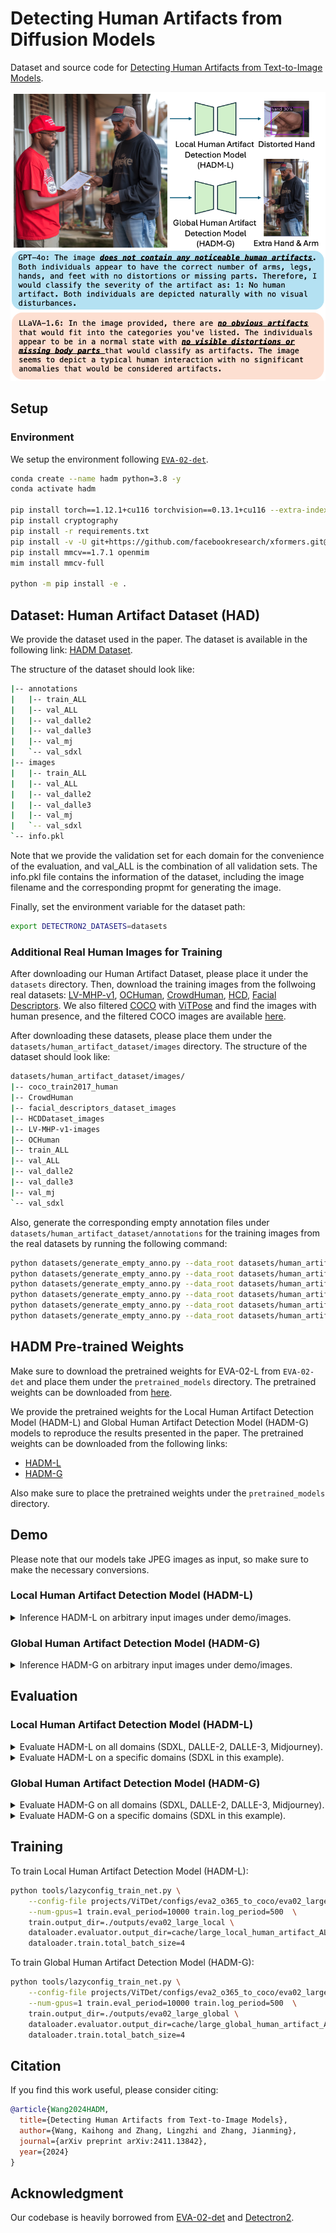 # Detecting Human Artifacts from Diffusion Models

Dataset and source code for [Detecting Human Artifacts from Text-to-Image Models](https://arxiv.org/abs/2411.13842).

![summary_tab](figure/teaser.png)

## Setup

### Environment

We setup the environment following [``EVA-02-det``](https://github.com/baaivision/EVA/tree/master/EVA-02/det#setup).

```bash
conda create --name hadm python=3.8 -y
conda activate hadm

pip install torch==1.12.1+cu116 torchvision==0.13.1+cu116 --extra-index-url https://download.pytorch.org/whl/cu116
pip install cryptography
pip install -r requirements.txt
pip install -v -U git+https://github.com/facebookresearch/xformers.git@v0.0.18#egg=xformers
pip install mmcv==1.7.1 openmim
mim install mmcv-full

python -m pip install -e .
```

## Dataset: Human Artifact Dataset (HAD)

We provide the dataset used in the paper. The dataset is available in the following link: [HADM Dataset](https://www.dropbox.com/scl/fi/823u0q183t0oamaxcg4qv/human_artifact_dataset.zip?rlkey=nbz2vvg14av43h66ac1p7kbvb&st=9e8q0gcf&dl=0). 

The structure of the dataset should look like:
```bash
|-- annotations
|   |-- train_ALL
|   |-- val_ALL
|   |-- val_dalle2
|   |-- val_dalle3
|   |-- val_mj
|   `-- val_sdxl
|-- images
|   |-- train_ALL
|   |-- val_ALL
|   |-- val_dalle2
|   |-- val_dalle3
|   |-- val_mj
|   `-- val_sdxl
`-- info.pkl
```
Note that we provide the validation set for each domain for the convenience of the evaluation, and val_ALL is the combination of all validation sets. The info.pkl file contains the information of the dataset, including the image filename and the corresponding propmt for generating the image.

Finally, set the environment variable for the dataset path:
```bash
export DETECTRON2_DATASETS=datasets
```

### Additional Real Human Images for Training
After downloading our Human Artifact Dataset, please place it under the ``datasets`` directory. Then, download the training images from the follwoing real datasets: [LV-MHP-v1](https://drive.google.com/file/d/1hTS8QJBuGdcppFAr_bvW2tsD9hW_ptr5/view), [OCHuman](https://cg.cs.tsinghua.edu.cn/dataset/form.html?dataset=ochuman), [CrowdHuman](https://www.crowdhuman.org/download.html), [HCD](https://shijianping.me/codel/dataset.html), [Facial Descriptors](https://gtanisik.github.io/projects/hii.html). We also filtered [COCO](https://cocodataset.org/#download) with [ViTPose](https://github.com/ViTAE-Transformer/ViTPose) and find the images with human presence, and the filtered COCO images are available [here](https://www.dropbox.com/scl/fi/1oo0xeakwh5a571k8axy6/coco_train2017_human.zip?rlkey=mqvpw3pfl3wtkwirjmv51i0fb&st=pxljhi6u&dl=0).

After downloading these datasets, please place them under the ``datasets/human_artifact_dataset/images`` directory. The structure of the dataset should look like:
```bash
datasets/human_artifact_dataset/images/
|-- coco_train2017_human
|-- CrowdHuman
|-- facial_descriptors_dataset_images
|-- HCDDataset_images
|-- LV-MHP-v1-images
|-- OCHuman
|-- train_ALL
|-- val_ALL
|-- val_dalle2
|-- val_dalle3
|-- val_mj
`-- val_sdxl
```

Also, generate the corresponding empty annotation files under ``datasets/human_artifact_dataset/annotations`` for the training images from the real datasets by running the following command:

```bash
python datasets/generate_empty_anno.py --data_root datasets/human_artifact_dataset/images/coco_train2017_human
python datasets/generate_empty_anno.py --data_root datasets/human_artifact_dataset/images/CrowdHuman
python datasets/generate_empty_anno.py --data_root datasets/human_artifact_dataset/images/facial_descriptors_dataset_images
python datasets/generate_empty_anno.py --data_root datasets/human_artifact_dataset/images/HCDDataset_images
python datasets/generate_empty_anno.py --data_root datasets/human_artifact_dataset/images/LV-MHP-v1-images
python datasets/generate_empty_anno.py --data_root datasets/human_artifact_dataset/images/OCHuman
```

## HADM Pre-trained Weights

Make sure to download the pretrained weights for EVA-02-L from ``EVA-02-det`` and place them under the `pretrained_models` directory. The pretrained weights can be downloaded from [here](https://huggingface.co/Yuxin-CV/EVA-02/blob/main/eva02/det/eva02_L_coco_det_sys_o365.pth).

We provide the pretrained weights for the Local Human Artifact Detection Model (HADM-L) and Global Human Artifact Detection Model (HADM-G) models to reproduce the results presented in the paper. The pretrained weights can be downloaded from the following links:
- [HADM-L](https://www.dropbox.com/scl/fi/zwasvod906x1akzinnj3i/HADM-L_0249999.pth?rlkey=bqz5517tm8yt8l6ngzne4xejx&st=k1a1gzph&dl=0)
- [HADM-G](https://www.dropbox.com/scl/fi/bzj1m8p4cvm2vg4mai6uj/HADM-G_0249999.pth?rlkey=813x6wraigivc6qx02aut9p2r&st=n8rnb47r&dl=0)

Also make sure to place the pretrained weights under the `pretrained_models` directory.


## Demo

Please note that our models take JPEG images as input, so make sure to make the necessary conversions.

### Local Human Artifact Detection Model (HADM-L)

<details>
<summary>Inference HADM-L on arbitrary input images under demo/images.</summary>

```bash
python tools/lazyconfig_train_net.py --num-gpus 1 --inference \
    --config-file projects/ViTDet/configs/eva2_o365_to_coco/demo_local.py \
    train.output_dir=./outputs/demo_local \
    train.init_checkpoint=pretrained_models/HADM-L_0249999.pth \
    dataloader.train.total_batch_size=1 \
    train.model_ema.enabled=True \
    train.model_ema.use_ema_weights_for_eval_only=True \
    inference.input_dir=demo/images \
    inference.output_dir=demo/outputs/result_local
``` 

Results will be saved under ``demo/outputs/result_local``.
</details>


### Global Human Artifact Detection Model (HADM-G)


<details>
<summary>Inference HADM-G on arbitrary input images under demo/images.</summary>

```bash
python tools/lazyconfig_train_net.py --num-gpus 1 --inference \
    --config-file projects/ViTDet/configs/eva2_o365_to_coco/demo_global.py \
    train.output_dir=./outputs/demo_global \
    train.init_checkpoint=pretrained_models/HADM-G_0249999.pth \
    dataloader.train.total_batch_size=1 \
    train.model_ema.enabled=True \
    train.model_ema.use_ema_weights_for_eval_only=True \
    inference.input_dir=demo/images \
    inference.output_dir=demo/outputs/result_global
``` 

Results will be saved under ``demo/outputs/result_global``.
</details>


## Evaluation

### Local Human Artifact Detection Model (HADM-L)

<details>
<summary>Evaluate HADM-L on all domains (SDXL, DALLE-2, DALLE-3, Midjourney).</summary>

```bash
python tools/lazyconfig_train_net.py --num-gpus 1 --eval-only \
    --config-file projects/ViTDet/configs/eva2_o365_to_coco/eva02_large_local.py \
    train.output_dir=./outputs/eva02_large_local/250k_on_all_val \
    train.init_checkpoint=pretrained_models/HADM-L_0249999.pth \
    dataloader.evaluator.output_dir=cache/large_local_human_artifact_ALL_val/250k_on_all_val \
    dataloader.evaluator.dataset_name=local_human_artifact_val_ALL \
    dataloader.test.dataset.names=local_human_artifact_val_ALL \
    dataloader.train.total_batch_size=1 \
    train.model_ema.enabled=True \
    train.model_ema.use_ema_weights_for_eval_only=True 
``` 

Expected results:

```bash
Task: bbox
AP,AP50,AP75,APs,APm,APl
24.907,43.307,25.990,18.322,25.382,32.773
```
</details>


<details>
<summary>Evaluate HADM-L on a specific domains (SDXL in this example).</summary>

```bash
python tools/lazyconfig_train_net.py --num-gpus 1 --eval-only \
    --config-file projects/ViTDet/configs/eva2_o365_to_coco/eva02_large_local.py \
    train.output_dir=./outputs/eva02_large_local/250k_on_sdxl_val \
    train.init_checkpoint=pretrained_models/HADM-L_0249999.pth \
    dataloader.evaluator.output_dir=cache/large_local_human_artifact_sdxl_val/250k_on_sdxl_val \
    dataloader.evaluator.dataset_name=local_human_artifact_val_sdxl \
    dataloader.test.dataset.names=local_human_artifact_val_sdxl \
    dataloader.train.total_batch_size=1 \
    train.model_ema.enabled=True \
    train.model_ema.use_ema_weights_for_eval_only=True 
``` 

Expected results:

```bash
Task: bbox
AP,AP50,AP75,APs,APm,APl
21.141,39.529,21.372,17.813,22.557,26.149
```

To evaluate on other domains, you may also replace ``dataloader.evaluator.dataset_name`` and ``dataloader.test.dataset.names`` to ``local_human_artifact_val_<DOMAIN>`` (e.g., ``val_sdxl``, ``val_mj``, ``val_dalle2``, ``val_dalle3``).

</details>

### Global Human Artifact Detection Model (HADM-G)


<details>
<summary>Evaluate HADM-G on all domains (SDXL, DALLE-2, DALLE-3, Midjourney).</summary>

```bash
python tools/lazyconfig_train_net.py --num-gpus 1 --eval-only \
    --config-file projects/ViTDet/configs/eva2_o365_to_coco/eva02_large_global.py \
    train.output_dir=./outputs/eva02_large_global/250k_on_all_val \
    train.init_checkpoint=pretrained_models/HADM-G_0249999.pth \
    dataloader.evaluator.output_dir=cache/large_global_human_artifact_ALL_val/250k_on_all_val \
    dataloader.evaluator.dataset_name=global_human_artifact_val_ALL \
    dataloader.test.dataset.names=global_human_artifact_val_ALL \
    dataloader.train.total_batch_size=1 \
    train.model_ema.enabled=True \
    train.model_ema.use_ema_weights_for_eval_only=True 
``` 

Expected results:

```bash
Task: bbox
AP,AP50,AP75,APs,APm,APl
22.083,25.539,23.993,nan,0.000,22.332
```

</details>

<details>
<summary>Evaluate HADM-G on a specific domains (SDXL in this example).</summary>

```bash
python tools/lazyconfig_train_net.py --num-gpus 1 --eval-only \
    --config-file projects/ViTDet/configs/eva2_o365_to_coco/eva02_large_global.py \
    train.output_dir=./outputs/eva02_large_global/250k_on_sdxl_val \
    train.init_checkpoint=pretrained_models/HADM-G_0249999.pth \
    dataloader.evaluator.output_dir=cache/large_global_human_artifact_sdxl_val/250k_on_sdxl_val \
    dataloader.evaluator.dataset_name=global_human_artifact_val_sdxl \
    dataloader.test.dataset.names=global_human_artifact_val_sdxl \
    dataloader.train.total_batch_size=1 \
    train.model_ema.enabled=True \
    train.model_ema.use_ema_weights_for_eval_only=True 
``` 

Expected results:

```bash
Task: bbox
AP,AP50,AP75,APs,APm,APl
23.674,27.393,25.681,nan,0.000,23.891
```

Similarly, to evaluate on other domains, you may also replace ``dataloader.evaluator.dataset_name`` and ``dataloader.test.dataset.names`` to ``global_human_artifact_val_<DOMAIN>`` (e.g., ``val_sdxl``, ``val_mj``, ``val_dalle2``, ``val_dalle3``).

</details>

## Training

To train Local Human Artifact Detection Model (HADM-L):
```bash
python tools/lazyconfig_train_net.py \
    --config-file projects/ViTDet/configs/eva2_o365_to_coco/eva02_large_local.py \
    --num-gpus=1 train.eval_period=10000 train.log_period=500  \
    train.output_dir=./outputs/eva02_large_local \
    dataloader.evaluator.output_dir=cache/large_local_human_artifact_ALL_val \
    dataloader.train.total_batch_size=4
```

To train Global Human Artifact Detection Model (HADM-G):
```bash
python tools/lazyconfig_train_net.py \
    --config-file projects/ViTDet/configs/eva2_o365_to_coco/eva02_large_global.py \
    --num-gpus=1 train.eval_period=10000 train.log_period=500  \
    train.output_dir=./outputs/eva02_large_global \
    dataloader.evaluator.output_dir=cache/large_global_human_artifact_ALL_val \
    dataloader.train.total_batch_size=4
```


## Citation
If you find this work useful, please consider citing:
```bibtex
@article{Wang2024HADM,
  title={Detecting Human Artifacts from Text-to-Image Models},
  author={Wang, Kaihong and Zhang, Lingzhi and Zhang, Jianming},
  journal={arXiv preprint arXiv:2411.13842},
  year={2024}
}
```


## Acknowledgment
Our codebase is heavily borrowed from [EVA-02-det](https://github.com/baaivision/EVA/tree/master/EVA-02/det) and [Detectron2](https://github.com/facebookresearch/detectron2).
